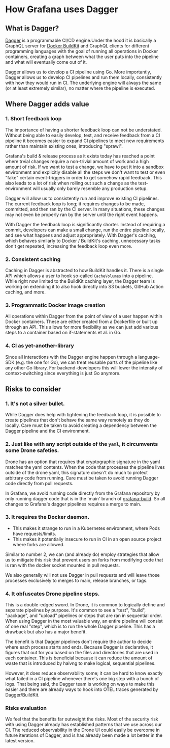 # How Grafana uses Dagger

## What is Dagger?

[Dagger](https://dagger.io) is a programmable CI/CD engine.Under the hood it is basically a GraphQL server for [Docker BuildKit](https://docs.docker.com/build/buildkit/) and GraphQL clients for different programming languages with the goal of running all operations in Docker containers, creating a graph between what the user puts into the pipeline and what will eventually come out of it.

Dagger allows us to develop a CI pipeline using Go. More importantly, Dagger allows us to develop CI pipelines and run them locally, consistently with how they would run in CI. The underlying engine will always the same (or at least extremely similar), no matter where the pipeline is executed.

## Where Dagger adds value

### 1. Short feedback loop

The importance of having a shorter feedback loop can not be understated. Without being able to easily develop, test, and receive feedback from a CI pipeline it becomes easier to expand CI pipelines to meet new requirements rather than maintain existing ones, introducing "sprawl".

Grafana's build & release process as it exists today has reached a point where trvial changes require a non-trivial amount of work and a high amount of risk. If we want to test a change, we have to put it into a sandbox environment and explicitly disable all the steps we don't want to test or even "fake" certain event-triggers in order to get somehow rapid feedback. This also leads to a lot of risk when rolling out such a change as the test-environment will usually only barely resemble any production setup.

Dagger will allow us to consistently run and improve existing CI pipelines. The current feedback loop is long; it requires changes to be made, committed, and then ran by the CI server. In many situations, these changes may not even be properly ran by the server until the right event happens.

With Dagger the feedback loop is significantly shorter. Instead of requiring a commit, developers can make a small change, run the entire pipeline locally, and see what happens and adjust appropriately. With Dagger's caching, which behaves similarly to Docker / BuildKit's caching, unnecessary tasks don't get repeated, increasing the feedback loop even more.

### 2. Consistent caching

Caching in Dagger is abstracted to how BuildKit handles it. There is a single API which allows a user to hook so-called `CacheVolumes` into a pipeline. While right now limited to the BuildKit caching layer, the Dagger team is working on extending it to also hook directly into S3 buckets, GitHub Action caching, and more.


### 3. Programmatic Docker image creation

All operations within Dagger from the point of view of a user happen within Docker containers. These are either created from a Dockerfile or built up through an API. This allows for more flexibility as we can just add various steps to a container based on if-statements et al. in Go.


### 4. CI as yet-another-library

Since all interactions with the Dagger engine happen through a language-SDK (e.g. the one for Go), we can treat reusable parts of the pipeline like any other Go library. For backend-developers this will lower the intensity of context-switching since everything is just Go anymore.


## Risks to consider

### 1. It's not a silver bullet.

While Dagger does help with tightening the feedback loop, it is possible to create pipelines that don't behave the same way remotely as they do locally. Care must be taken to avoid creating a dependency between the Dagger pipeline and the CI environment.

### 2. Just like with any script outside of the `yaml`, it circumvents some Drone safeties.

Drone has an option that requires that cryptographic signature in the yaml matches the yaml contents. When the code that processes the pipeline lives outside of the drone yaml, this signature doesn't do much to protect arbitrary code from running. Care must be taken to avoid running Dagger code directly from pull requests.

In Grafana, we avoid running code directly from the Grafana repository by only running dagger code that is in the 'main' branch of [grafana-build](https://github.com/grafana/grafana-build). So all changes to Grafana's dagger pipelines requires a merge to main.

### 3. It requires the Docker daemon.

* This makes it strange to run in a Kubernetes environment, where Pods have requests/limits.
* This makes it potentially insecure to run in CI in an open source project where forks are allowed.

Similar to number 2, we can (and already do) employ strategies that allow us to mitigate this risk that prevent users on forks from modifying code that is ran with the docker socket mounted in pull requests.

We also generally will not use Dagger in pull requests and will leave those processes exclusively to merges to main, release branches, or tags.

### 4. It obfuscates Drone pipeline steps.

This is a double-edged sword. In Drone, it is common to logically define and separate pipelines by purpose. It's common to see a "test", "build", "package", and "upload" pipelines or steps that are ran in sequential order. When using Dagger in the most valuable way, an entire pipeline will consist of one real "step", which is to run the whole Dagger pipeline. This has a drawback but also has a major benefit.

The benefit is that Dagger pipelines don't require the author to decide where each process starts and ends. Because Dagger is declarative, it figures that out for you based on the files and directories that are used in each container. This is beneficial because it can reduce the amount of waste that is introduced by haivng to make logical, sequential pipelines.

However, it does reduce observability some; it can be hard to know exactly what failed in a CI pipeline whenever there's one big step with a bunch of logs. That being said, the Dagger team is working on ways to make this easier and there are already ways to hook into OTEL traces generated by Dagger/BuildKit.

### Risks evaluation

We feel that the benefits far outweight the risks. Most of the security risk with using Dagger already has established patterns that we use across our CI. The reduced observability in the Drone UI could easily be overcome in future iterations of Dagger, and is has already been made a lot better in the latest version.

